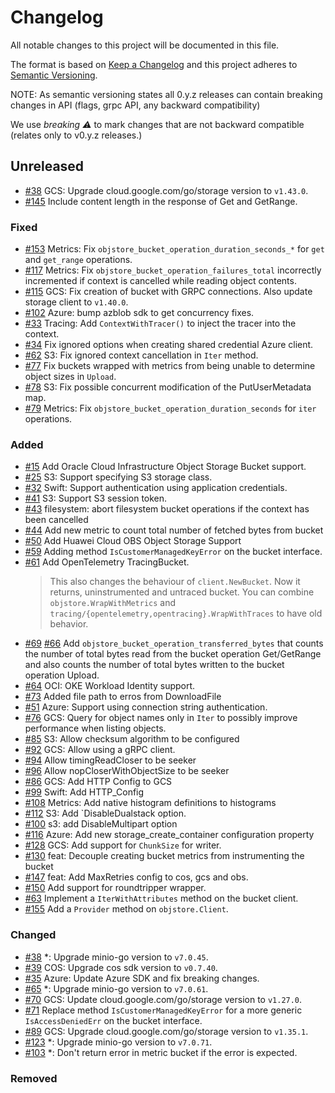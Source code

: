 # Changelog

All notable changes to this project will be documented in this file.

The format is based on [Keep a Changelog](http://keepachangelog.com/en/1.0.0/) and this project adheres to [Semantic Versioning](http://semver.org/spec/v2.0.0.html).

NOTE: As semantic versioning states all 0.y.z releases can contain breaking changes in API (flags, grpc API, any backward compatibility)

We use *breaking :warning:* to mark changes that are not backward compatible (relates only to v0.y.z releases.)

## Unreleased
- [#38](https://github.com/thanos-io/objstore/pull/38) GCS: Upgrade cloud.google.com/go/storage version to `v1.43.0`.
- [#145](https://github.com/thanos-io/objstore/pull/145) Include content length in the response of Get and GetRange.

### Fixed
- [#153](https://github.com/thanos-io/objstore/pull/153) Metrics: Fix `objstore_bucket_operation_duration_seconds_*` for `get` and `get_range` operations.
- [#117](https://github.com/thanos-io/objstore/pull/117) Metrics: Fix `objstore_bucket_operation_failures_total` incorrectly incremented if context is cancelled while reading object contents.
- [#115](https://github.com/thanos-io/objstore/pull/115) GCS: Fix creation of bucket with GRPC connections. Also update storage client to `v1.40.0`.
- [#102](https://github.com/thanos-io/objstore/pull/102) Azure: bump azblob sdk to get concurrency fixes.
- [#33](https://github.com/thanos-io/objstore/pull/33) Tracing: Add `ContextWithTracer()` to inject the tracer into the context.
- [#34](https://github.com/thanos-io/objstore/pull/34) Fix ignored options when creating shared credential Azure client.
- [#62](https://github.com/thanos-io/objstore/pull/62) S3: Fix ignored context cancellation in `Iter` method.
- [#77](https://github.com/thanos-io/objstore/pull/77) Fix buckets wrapped with metrics from being unable to determine object sizes in `Upload`.
- [#78](https://github.com/thanos-io/objstore/pull/78) S3: Fix possible concurrent modification of the PutUserMetadata map.
- [#79](https://github.com/thanos-io/objstore/pull/79) Metrics: Fix `objstore_bucket_operation_duration_seconds` for `iter` operations.

### Added
- [#15](https://github.com/thanos-io/objstore/pull/15) Add Oracle Cloud Infrastructure Object Storage Bucket support.
- [#25](https://github.com/thanos-io/objstore/pull/25) S3: Support specifying S3 storage class.
- [#32](https://github.com/thanos-io/objstore/pull/32) Swift: Support authentication using application credentials.
- [#41](https://github.com/thanos-io/objstore/pull/41) S3: Support S3 session token.
- [#43](https://github.com/thanos-io/objstore/pull/43) filesystem: abort filesystem bucket operations if the context has been cancelled
- [#44](https://github.com/thanos-io/objstore/pull/44) Add new metric to count total number of fetched bytes from bucket
- [#50](https://github.com/thanos-io/objstore/pull/50) Add Huawei Cloud OBS Object Storage Support
- [#59](https://github.com/thanos-io/objstore/pull/59) Adding method `IsCustomerManagedKeyError` on the bucket interface.
- [#61](https://github.com/thanos-io/objstore/pull/61) Add OpenTelemetry TracingBucket.
    > This also changes the behaviour of `client.NewBucket`. Now it returns, uninstrumented and untraced bucket.
    You can combine `objstore.WrapWithMetrics` and `tracing/{opentelemetry,opentracing}.WrapWithTraces` to have old behavior.
- [#69](https://github.com/thanos-io/objstore/pull/69) [#66](https://github.com/thanos-io/objstore/pull/66) Add `objstore_bucket_operation_transferred_bytes` that counts the number of total bytes read from the bucket operation Get/GetRange and also counts the number of total bytes written to the bucket operation Upload.
- [#64](https://github.com/thanos-io/objstore/pull/64) OCI: OKE Workload Identity support.
- [#73](https://github.com/thanos-io/objstore/pull/73) Аdded file path to erros from DownloadFile
- [#51](https://github.com/thanos-io/objstore/pull/51) Azure: Support using connection string authentication.
- [#76](https://github.com/thanos-io/objstore/pull/76) GCS: Query for object names only in `Iter` to possibly improve performance when listing objects.
- [#85](https://github.com/thanos-io/objstore/pull/85) S3: Allow checksum algorithm to be configured
- [#92](https://github.com/thanos-io/objstore/pull/92) GCS: Allow using a gRPC client.
- [#94](https://github.com/thanos-io/objstore/pull/94) Allow timingReadCloser to be seeker
- [#96](https://github.com/thanos-io/objstore/pull/96) Allow nopCloserWithObjectSize to be seeker
- [#86](https://github.com/thanos-io/objstore/pull/86) GCS: Add HTTP Config to GCS
- [#99](https://github.com/thanos-io/objstore/pull/99) Swift: Add HTTP_Config
- [#108](https://github.com/thanos-io/objstore/pull/108) Metrics: Add native histogram definitions to histograms
- [#112](https://github.com/thanos-io/objstore/pull/112) S3: Add `DisableDualstack option.
- [#100](https://github.com/thanos-io/objstore/pull/100) s3: add DisableMultipart option
- [#116](https://github.com/thanos-io/objstore/pull/116) Azure: Add new storage_create_container configuration property
- [#128](https://github.com/thanos-io/objstore/pull/128) GCS: Add support for `ChunkSize` for writer.
- [#130](https://github.com/thanos-io/objstore/pull/130) feat: Decouple creating bucket metrics from instrumenting the bucket
- [#147](https://github.com/thanos-io/objstore/pull/147) feat: Add MaxRetries config to cos, gcs and obs.
- [#150](https://github.com/thanos-io/objstore/pull/150) Add support for roundtripper wrapper.
- [#63](https://github.com/thanos-io/objstore/pull/63) Implement a `IterWithAttributes` method on the bucket client.
- [#155](https://github.com/thanos-io/objstore/pull/155) Add a `Provider` method on `objstore.Client`.


### Changed
- [#38](https://github.com/thanos-io/objstore/pull/38) *: Upgrade minio-go version to `v7.0.45`.
- [#39](https://github.com/thanos-io/objstore/pull/39) COS: Upgrade cos sdk version to `v0.7.40`.
- [#35](https://github.com/thanos-io/objstore/pull/35) Azure: Update Azure SDK and fix breaking changes.
- [#65](https://github.com/thanos-io/objstore/pull/65) *: Upgrade minio-go version to `v7.0.61`.
- [#70](https://github.com/thanos-io/objstore/pull/70) GCS: Update cloud.google.com/go/storage version to `v1.27.0`.
- [#71](https://github.com/thanos-io/objstore/pull/71) Replace method `IsCustomerManagedKeyError` for a more generic `IsAccessDeniedErr` on the bucket interface.
- [#89](https://github.com/thanos-io/objstore/pull/89) GCS: Upgrade cloud.google.com/go/storage version to `v1.35.1`.
- [#123](https://github.com/thanos-io/objstore/pull/123) *: Upgrade minio-go version to `v7.0.71`.
- [#103](https://github.com/thanos-io/objstore/pull/103) *: Don't return error in metric bucket if the error is expected.

### Removed
